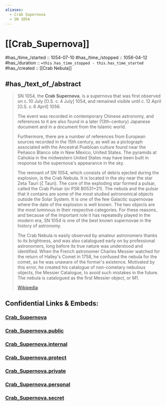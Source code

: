 ```yaml
---
aliases:
  - Crab Supernova
  - SN 1054
---
```


# [[Crab_Supernova]] 

#has_/time_/started :: 1054-07-10 
#has_/time_/stopped :: 1056-04-12 
#has_/duration :: `=this.has_time_stopped - this.has_time_started` 
#has_/created :: [[Crab Nebula]] 

## #has_/text_of_/abstract 

> SN 1054, the **Crab Supernova**, is a supernova that was first observed on c. 10 July [O.S. c. 4 July] 1054, 
> and remained visible until c. 12 April [O.S. c. 6 April] 1056.
>
> The event was recorded in contemporary Chinese astronomy, 
> and references to it are also found in a later (13th-century) Japanese document 
> and in a document from the Islamic world. 
> 
> Furthermore, there are a number of references from European sources recorded in the 15th century, 
> as well as a pictograph associated with the Ancestral Puebloan culture found near the Peñasco Blanco site 
> in New Mexico, United States. 
> The pyramids at Cahokia in the midwestern United States may have been built 
> in response to the supernova's appearance in the sky.
>
> The remnant of SN 1054, which consists of debris ejected during the explosion, is the Crab Nebula. 
> It is located in the sky near the star Zeta Tauri (ζ Tauri). 
> The core of the exploding star formed a pulsar, called the Crab Pulsar (or PSR B0531+21). The nebula and the pulsar that it contains are some of the most studied astronomical objects outside the Solar System. It is one of the few Galactic supernovae where the date of the explosion is well known. The two objects are the most luminous in their respective categories. For these reasons, and because of the important role it has repeatedly played in the modern era, SN 1054 is one of the best known supernovae in the history of astronomy.
>
> The Crab Nebula is easily observed by amateur astronomers thanks to its brightness, and was also catalogued early on by professional astronomers, long before its true nature was understood and identified. When the French astronomer Charles Messier watched for the return of Halley's Comet in 1758, he confused the nebula for the comet, as he was unaware of the former's existence. Motivated by this error, he created his catalogue of non-cometary nebulous objects, the Messier Catalogue, to avoid such mistakes in the future. The nebula is catalogued as the first Messier object, or M1.
>
> [Wikipedia](https://en.wikipedia.org/wiki/SN%201054) 


## Confidential Links & Embeds: 

### [Crab_Supernova](/_Standards/Astronomy/Supernova/Crab_Supernova.md) 

### [Crab_Supernova.public](/_public/Astronomy/Supernova/Crab_Supernova.public.md) 

### [Crab_Supernova.internal](/_internal/Astronomy/Supernova/Crab_Supernova.internal.md) 

### [Crab_Supernova.protect](/_protect/Astronomy/Supernova/Crab_Supernova.protect.md) 

### [Crab_Supernova.private](/_private/Astronomy/Supernova/Crab_Supernova.private.md) 

### [Crab_Supernova.personal](/_personal/Astronomy/Supernova/Crab_Supernova.personal.md) 

### [Crab_Supernova.secret](/_secret/Astronomy/Supernova/Crab_Supernova.secret.md)

